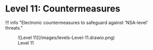 # Level 11: Countermeasures

!!! info "Electronic countermeasures to safeguard against 'NSA-level' threats."

<figure markdown>
![Level 11](/images/levels-Level-11.drawio.png)
  <figcaption>Level 11</figcaption>
</figure>



